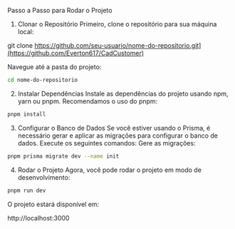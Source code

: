 Passo a Passo para Rodar o Projeto
1. Clonar o Repositório
Primeiro, clone o repositório para sua máquina local:

git clone https://github.com/seu-usuario/nome-do-repositorio.git](https://github.com/Everton617/CadCustomer)

Navegue até a pasta do projeto:
```bash
cd nome-do-repositorio
```

2. Instalar Dependências
Instale as dependências do projeto usando npm, yarn ou pnpm. Recomendamos o uso do pnpm:
```bash
pnpm install
```

3. Configurar o Banco de Dados
Se você estiver usando o Prisma, é necessário gerar e aplicar as migrações para configurar o banco de dados. Execute os seguintes comandos:
Gere as migrações:
```bash
pnpm prisma migrate dev --name init
```

4. Rodar o Projeto
Agora, você pode rodar o projeto em modo de desenvolvimento:
```bash
pnpm run dev
```

O projeto estará disponível em:


http://localhost:3000
